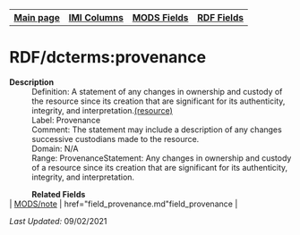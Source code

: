 <!DOCTYPE html>
<html>

<body>
<table style="width:100%">
  <tr>
    <th><a href="index.md">Main page</a></th>
	<th><a href="IMI.md">IMI Columns</a></th>
    <th><a href="MODS.md">MODS Fields</a></th>
    <th><a href="RDF.md">RDF Fields</a></th>
  </tr>
</table>



<h1>RDF/dcterms:provenance</h1>
<dl>
  <dt><b>Description</b></dt>
  <dd>Definition: A statement of any changes in ownership and custody of the resource since its creation that are significant for its authenticity, integrity, and interpretation.<a href="http://purl.org/dc/terms/provenance">(resource)</a></dd>
  <dd>Label: Provenance</dd>
  <dd>Comment: The statement may include a description of any changes successive custodians made to the resource.</dd>
  <dd>Domain: N/A</dd>
  <dd>Range: ProvenanceStatement: Any changes in ownership and custody of a resource since its creation that are significant for its authenticity, integrity, and interpretation.</dd>
</dl>
<dl>
	<dd><b>Related Fields</b></dd>
		| <a href="mods.note.md">MODS/note</a> | <a> href="field_provenance.md"field_provenance</a> | 
</dl>
<p><i>Last Updated: </i>09/02/2021</p>
</body>
</html>